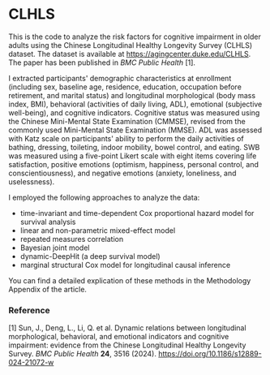 # CLHLS
This is the code to analyze the risk factors for cognitive impairment in older adults using the Chinese Longitudinal Healthy Longevity Survey (CLHLS) dataset. The dataset is available at <https://agingcenter.duke.edu/CLHLS>. The paper has been published in *BMC Public Health* [1].

I extracted participants' demographic characteristics at enrollment (including sex, baseline age, residence, education, occupation before retirement, and marital status) and longitudinal morphological (body mass index, BMI), behavioral (activities of daily living, ADL), emotional (subjective well-being), and cognitive indicators. Cognitive status was measured using the Chinese Mini-Mental State Examination (CMMSE), revised from the commonly used Mini-Mental State Examination (MMSE). ADL was assessed with Katz scale on participants' ability to perform the daily activities of bathing, dressing, toileting, indoor mobility, bowel control, and eating. SWB was measured using a five-point Likert scale with eight items covering life satisfaction, positive emotions (optimism, happiness, personal control, and conscientiousness), and negative emotions (anxiety, loneliness, and uselessness).

I employed the following approaches to analyze the data:
* time-invariant and time-dependent Cox proportional hazard model for survival analysis
* linear and non-parametric mixed-effect model
* repeated measures correlation
* Bayesian joint model
* dynamic-DeepHit (a deep survival model)
* marginal structural Cox model for longitudinal causal inference

You can find a detailed explication of these methods in the Methodology Appendix of the article.

### Reference
[1] Sun, J., Deng, L., Li, Q. et al. Dynamic relations between longitudinal morphological, behavioral, and emotional indicators and cognitive impairment: evidence from the Chinese Longitudinal Healthy Longevity Survey. *BMC Public Health* **24**, 3516 (2024). <https://doi.org/10.1186/s12889-024-21072-w>
